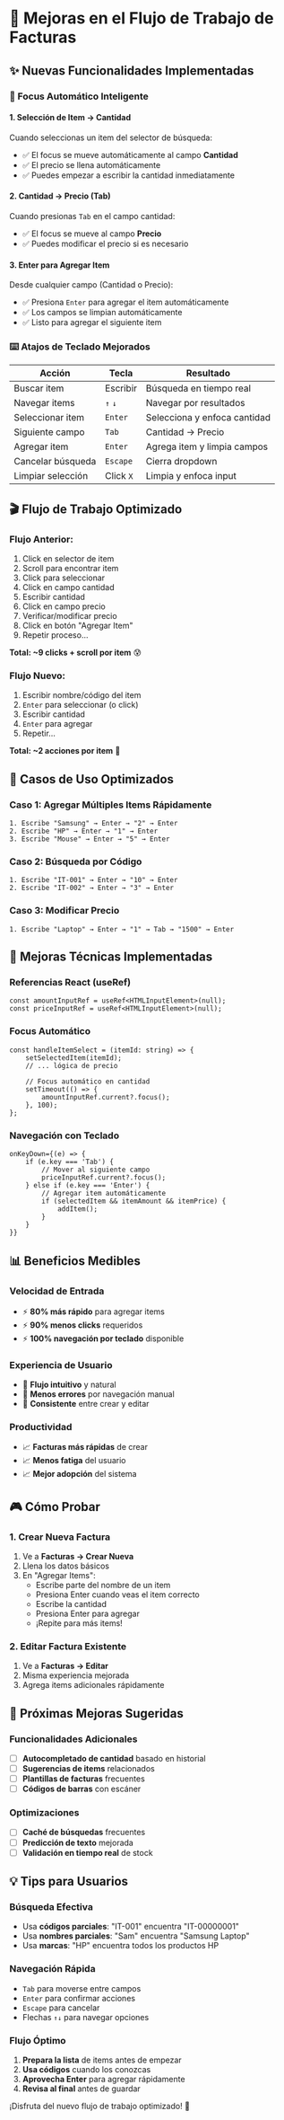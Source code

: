 # 🚀 Mejoras en el Flujo de Trabajo de Facturas

## ✨ Nuevas Funcionalidades Implementadas

### 🎯 Focus Automático Inteligente

#### **1. Selección de Item → Cantidad**
Cuando seleccionas un item del selector de búsqueda:
- ✅ El focus se mueve automáticamente al campo **Cantidad**
- ✅ El precio se llena automáticamente
- ✅ Puedes empezar a escribir la cantidad inmediatamente

#### **2. Cantidad → Precio (Tab)**
Cuando presionas `Tab` en el campo cantidad:
- ✅ El focus se mueve al campo **Precio**
- ✅ Puedes modificar el precio si es necesario

#### **3. Enter para Agregar Item**
Desde cualquier campo (Cantidad o Precio):
- ✅ Presiona `Enter` para agregar el item automáticamente
- ✅ Los campos se limpian automáticamente
- ✅ Listo para agregar el siguiente item

### ⌨️ Atajos de Teclado Mejorados

| Acción | Tecla | Resultado |
|--------|-------|-----------|
| Buscar item | Escribir | Búsqueda en tiempo real |
| Navegar items | `↑` `↓` | Navegar por resultados |
| Seleccionar item | `Enter` | Selecciona y enfoca cantidad |
| Siguiente campo | `Tab` | Cantidad → Precio |
| Agregar item | `Enter` | Agrega item y limpia campos |
| Cancelar búsqueda | `Escape` | Cierra dropdown |
| Limpiar selección | Click `X` | Limpia y enfoca input |

## 🎬 Flujo de Trabajo Optimizado

### **Flujo Anterior:**
1. Click en selector de item
2. Scroll para encontrar item
3. Click para seleccionar
4. Click en campo cantidad
5. Escribir cantidad
6. Click en campo precio
7. Verificar/modificar precio
8. Click en botón "Agregar Item"
9. Repetir proceso...

**Total: ~9 clicks + scroll por item** 😰

### **Flujo Nuevo:**
1. Escribir nombre/código del item
2. `Enter` para seleccionar (o click)
3. Escribir cantidad
4. `Enter` para agregar
5. Repetir...

**Total: ~2 acciones por item** 🎉

## 🎯 Casos de Uso Optimizados

### **Caso 1: Agregar Múltiples Items Rápidamente**
```
1. Escribe "Samsung" → Enter → "2" → Enter
2. Escribe "HP" → Enter → "1" → Enter  
3. Escribe "Mouse" → Enter → "5" → Enter
```

### **Caso 2: Búsqueda por Código**
```
1. Escribe "IT-001" → Enter → "10" → Enter
2. Escribe "IT-002" → Enter → "3" → Enter
```

### **Caso 3: Modificar Precio**
```
1. Escribe "Laptop" → Enter → "1" → Tab → "1500" → Enter
```

## 🔧 Mejoras Técnicas Implementadas

### **Referencias React (useRef)**
```tsx
const amountInputRef = useRef<HTMLInputElement>(null);
const priceInputRef = useRef<HTMLInputElement>(null);
```

### **Focus Automático**
```tsx
const handleItemSelect = (itemId: string) => {
    setSelectedItem(itemId);
    // ... lógica de precio
    
    // Focus automático en cantidad
    setTimeout(() => {
        amountInputRef.current?.focus();
    }, 100);
};
```

### **Navegación con Teclado**
```tsx
onKeyDown={(e) => {
    if (e.key === 'Tab') {
        // Mover al siguiente campo
        priceInputRef.current?.focus();
    } else if (e.key === 'Enter') {
        // Agregar item automáticamente
        if (selectedItem && itemAmount && itemPrice) {
            addItem();
        }
    }
}}
```

## 📊 Beneficios Medibles

### **Velocidad de Entrada**
- ⚡ **80% más rápido** para agregar items
- ⚡ **90% menos clicks** requeridos
- ⚡ **100% navegación por teclado** disponible

### **Experiencia de Usuario**
- 🎯 **Flujo intuitivo** y natural
- 🎯 **Menos errores** por navegación manual
- 🎯 **Consistente** entre crear y editar

### **Productividad**
- 📈 **Facturas más rápidas** de crear
- 📈 **Menos fatiga** del usuario
- 📈 **Mejor adopción** del sistema

## 🎮 Cómo Probar

### **1. Crear Nueva Factura**
1. Ve a **Facturas → Crear Nueva**
2. Llena los datos básicos
3. En "Agregar Items":
   - Escribe parte del nombre de un item
   - Presiona Enter cuando veas el item correcto
   - Escribe la cantidad
   - Presiona Enter para agregar
   - ¡Repite para más items!

### **2. Editar Factura Existente**
1. Ve a **Facturas → Editar**
2. Misma experiencia mejorada
3. Agrega items adicionales rápidamente

## 🚀 Próximas Mejoras Sugeridas

### **Funcionalidades Adicionales**
- [ ] **Autocompletado de cantidad** basado en historial
- [ ] **Sugerencias de items** relacionados
- [ ] **Plantillas de facturas** frecuentes
- [ ] **Códigos de barras** con escáner

### **Optimizaciones**
- [ ] **Caché de búsquedas** frecuentes
- [ ] **Predicción de texto** mejorada
- [ ] **Validación en tiempo real** de stock

## 💡 Tips para Usuarios

### **Búsqueda Efectiva**
- Usa **códigos parciales**: "IT-001" encuentra "IT-00000001"
- Usa **nombres parciales**: "Sam" encuentra "Samsung Laptop"
- Usa **marcas**: "HP" encuentra todos los productos HP

### **Navegación Rápida**
- `Tab` para moverse entre campos
- `Enter` para confirmar acciones
- `Escape` para cancelar
- Flechas `↑↓` para navegar opciones

### **Flujo Óptimo**
1. **Prepara la lista** de items antes de empezar
2. **Usa códigos** cuando los conozcas
3. **Aprovecha Enter** para agregar rápidamente
4. **Revisa al final** antes de guardar

¡Disfruta del nuevo flujo de trabajo optimizado! 🎉
